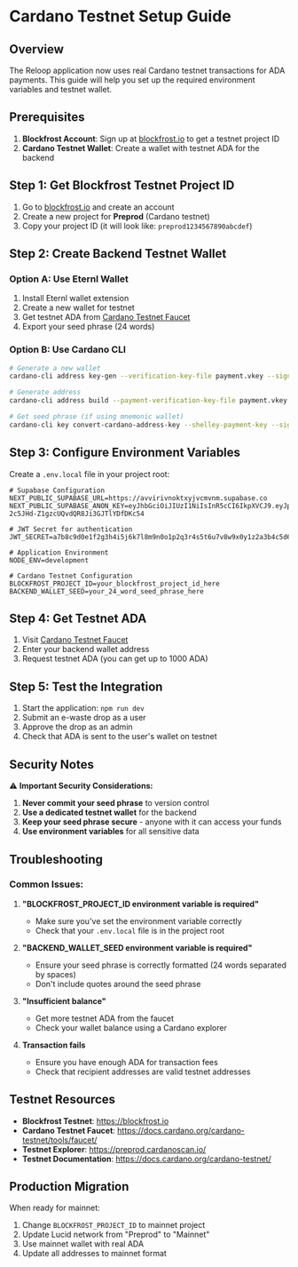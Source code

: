 # Cardano Testnet Setup Guide

## Overview

The Reloop application now uses real Cardano testnet transactions for ADA payments. This guide will help you set up the required environment variables and testnet wallet.

## Prerequisites

1. **Blockfrost Account**: Sign up at [blockfrost.io](https://blockfrost.io) to get a testnet project ID
2. **Cardano Testnet Wallet**: Create a wallet with testnet ADA for the backend

## Step 1: Get Blockfrost Testnet Project ID

1. Go to [blockfrost.io](https://blockfrost.io) and create an account
2. Create a new project for **Preprod** (Cardano testnet)
3. Copy your project ID (it will look like: `preprod1234567890abcdef`)

## Step 2: Create Backend Testnet Wallet

### Option A: Use Eternl Wallet
1. Install Eternl wallet extension
2. Create a new wallet for testnet
3. Get testnet ADA from [Cardano Testnet Faucet](https://docs.cardano.org/cardano-testnet/tools/faucet/)
4. Export your seed phrase (24 words)

### Option B: Use Cardano CLI
```bash
# Generate a new wallet
cardano-cli address key-gen --verification-key-file payment.vkey --signing-key-file payment.skey

# Generate address
cardano-cli address build --payment-verification-key-file payment.vkey --testnet-magic 1 --out-file payment.addr

# Get seed phrase (if using mnemonic wallet)
cardano-cli key convert-cardano-address-key --shelley-payment-key --signing-key-file payment.skey --out-file payment.mnemonic
```

## Step 3: Configure Environment Variables

Create a `.env.local` file in your project root:

```env
# Supabase Configuration
NEXT_PUBLIC_SUPABASE_URL=https://avvirivnoktxyjvcmvnm.supabase.co
NEXT_PUBLIC_SUPABASE_ANON_KEY=eyJhbGciOiJIUzI1NiIsInR5cCI6IkpXVCJ9.eyJpc3MiOiJzdXBhYmFzZSIsInJlZiI6ImF2dmlyaXZub2t0eHlqdmNtdm5tIiwicm9sZSI6ImFub24iLCJpYXQiOjE3NTU2Mjg4NjQsImV4cCI6MjA3MTIwNDg2NH0.yJRWxux3-2c5JHd-Z1gzcUQvdQR8Ji3GJTlYDfDKc54

# JWT Secret for authentication
JWT_SECRET=a7b8c9d0e1f2g3h4i5j6k7l8m9n0o1p2q3r4s5t6u7v8w9x0y1z2a3b4c5d6e7f8

# Application Environment
NODE_ENV=development

# Cardano Testnet Configuration
BLOCKFROST_PROJECT_ID=your_blockfrost_project_id_here
BACKEND_WALLET_SEED=your_24_word_seed_phrase_here
```

## Step 4: Get Testnet ADA

1. Visit [Cardano Testnet Faucet](https://docs.cardano.org/cardano-testnet/tools/faucet/)
2. Enter your backend wallet address
3. Request testnet ADA (you can get up to 1000 ADA)

## Step 5: Test the Integration

1. Start the application: `npm run dev`
2. Submit an e-waste drop as a user
3. Approve the drop as an admin
4. Check that ADA is sent to the user's wallet on testnet

## Security Notes

⚠️ **Important Security Considerations:**

1. **Never commit your seed phrase** to version control
2. **Use a dedicated testnet wallet** for the backend
3. **Keep your seed phrase secure** - anyone with it can access your funds
4. **Use environment variables** for all sensitive data

## Troubleshooting

### Common Issues:

1. **"BLOCKFROST_PROJECT_ID environment variable is required"**
   - Make sure you've set the environment variable correctly
   - Check that your `.env.local` file is in the project root

2. **"BACKEND_WALLET_SEED environment variable is required"**
   - Ensure your seed phrase is correctly formatted (24 words separated by spaces)
   - Don't include quotes around the seed phrase

3. **"Insufficient balance"**
   - Get more testnet ADA from the faucet
   - Check your wallet balance using a Cardano explorer

4. **Transaction fails**
   - Ensure you have enough ADA for transaction fees
   - Check that recipient addresses are valid testnet addresses

## Testnet Resources

- **Blockfrost Testnet**: https://blockfrost.io
- **Cardano Testnet Faucet**: https://docs.cardano.org/cardano-testnet/tools/faucet/
- **Testnet Explorer**: https://preprod.cardanoscan.io/
- **Testnet Documentation**: https://docs.cardano.org/cardano-testnet/

## Production Migration

When ready for mainnet:

1. Change `BLOCKFROST_PROJECT_ID` to mainnet project
2. Update Lucid network from "Preprod" to "Mainnet"
3. Use mainnet wallet with real ADA
4. Update all addresses to mainnet format
